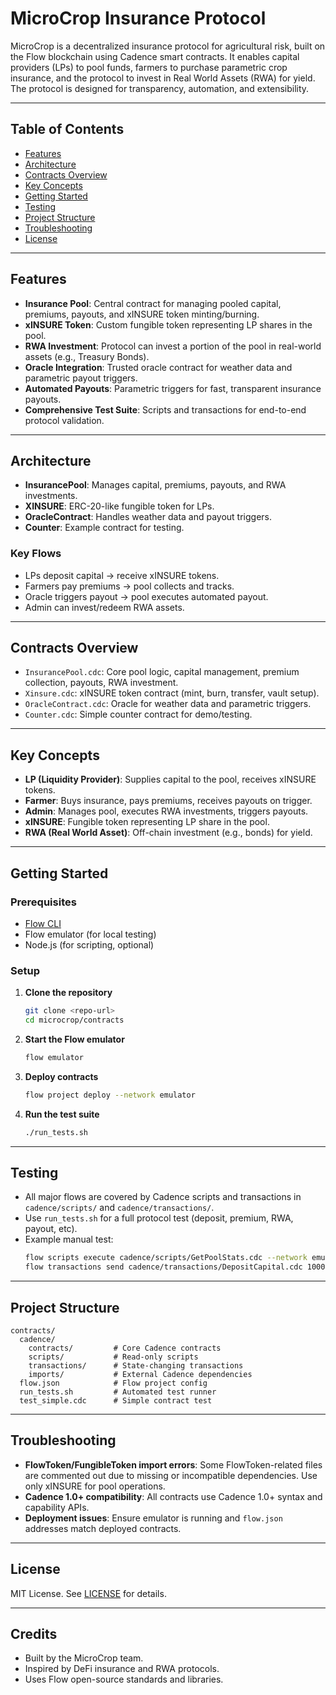 # MicroCrop Insurance Protocol

MicroCrop is a decentralized insurance protocol for agricultural risk, built on the Flow blockchain using Cadence smart contracts. It enables capital providers (LPs) to pool funds, farmers to purchase parametric crop insurance, and the protocol to invest in Real World Assets (RWA) for yield. The protocol is designed for transparency, automation, and extensibility.

---

## Table of Contents
- [Features](#features)
- [Architecture](#architecture)
- [Contracts Overview](#contracts-overview)
- [Key Concepts](#key-concepts)
- [Getting Started](#getting-started)
- [Testing](#testing)
- [Project Structure](#project-structure)
- [Troubleshooting](#troubleshooting)
- [License](#license)

---

## Features
- **Insurance Pool**: Central contract for managing pooled capital, premiums, payouts, and xINSURE token minting/burning.
- **xINSURE Token**: Custom fungible token representing LP shares in the pool.
- **RWA Investment**: Protocol can invest a portion of the pool in real-world assets (e.g., Treasury Bonds).
- **Oracle Integration**: Trusted oracle contract for weather data and parametric payout triggers.
- **Automated Payouts**: Parametric triggers for fast, transparent insurance payouts.
- **Comprehensive Test Suite**: Scripts and transactions for end-to-end protocol validation.

---

## Architecture
- **InsurancePool**: Manages capital, premiums, payouts, and RWA investments.
- **XINSURE**: ERC-20-like fungible token for LPs.
- **OracleContract**: Handles weather data and payout triggers.
- **Counter**: Example contract for testing.

### Key Flows
- LPs deposit capital → receive xINSURE tokens.
- Farmers pay premiums → pool collects and tracks.
- Oracle triggers payout → pool executes automated payout.
- Admin can invest/redeem RWA assets.

---

## Contracts Overview
- `InsurancePool.cdc`: Core pool logic, capital management, premium collection, payouts, RWA investment.
- `Xinsure.cdc`: xINSURE token contract (mint, burn, transfer, vault setup).
- `OracleContract.cdc`: Oracle for weather data and parametric triggers.
- `Counter.cdc`: Simple counter contract for demo/testing.

---

## Key Concepts
- **LP (Liquidity Provider)**: Supplies capital to the pool, receives xINSURE tokens.
- **Farmer**: Buys insurance, pays premiums, receives payouts on trigger.
- **Admin**: Manages pool, executes RWA investments, triggers payouts.
- **xINSURE**: Fungible token representing LP share in the pool.
- **RWA (Real World Asset)**: Off-chain investment (e.g., bonds) for yield.

---

## Getting Started

### Prerequisites
- [Flow CLI](https://docs.onflow.org/flow-cli/install/)
- Flow emulator (for local testing)
- Node.js (for scripting, optional)

### Setup
1. **Clone the repository**
   ```bash
   git clone <repo-url>
   cd microcrop/contracts
   ```
2. **Start the Flow emulator**
   ```bash
   flow emulator
   ```
3. **Deploy contracts**
   ```bash
   flow project deploy --network emulator
   ```
4. **Run the test suite**
   ```bash
   ./run_tests.sh
   ```

---

## Testing
- All major flows are covered by Cadence scripts and transactions in `cadence/scripts/` and `cadence/transactions/`.
- Use `run_tests.sh` for a full protocol test (deposit, premium, RWA, payout, etc).
- Example manual test:
  ```bash
  flow scripts execute cadence/scripts/GetPoolStats.cdc --network emulator
  flow transactions send cadence/transactions/DepositCapital.cdc 1000.0 --network emulator --signer micro-account
  ```

---

## Project Structure
```
contracts/
  cadence/
    contracts/         # Core Cadence contracts
    scripts/           # Read-only scripts
    transactions/      # State-changing transactions
    imports/           # External Cadence dependencies
  flow.json            # Flow project config
  run_tests.sh         # Automated test runner
  test_simple.cdc      # Simple contract test
```

---

## Troubleshooting
- **FlowToken/FungibleToken import errors**: Some FlowToken-related files are commented out due to missing or incompatible dependencies. Use only xINSURE for pool operations.
- **Cadence 1.0+ compatibility**: All contracts use Cadence 1.0+ syntax and capability APIs.
- **Deployment issues**: Ensure emulator is running and `flow.json` addresses match deployed contracts.

---

## License
MIT License. See [LICENSE](../LICENSE) for details.

---

## Credits
- Built by the MicroCrop team.
- Inspired by DeFi insurance and RWA protocols.
- Uses Flow open-source standards and libraries.
